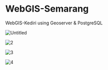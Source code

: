 # WebGIS-Semarang
WebGIS-Kediri using Geoserver & PostgreSQL

![Untitled](https://user-images.githubusercontent.com/79959818/147294542-4f9f8a32-0b8c-4fb9-ac30-857c8b8a35e9.png)

![2](https://user-images.githubusercontent.com/79959818/147294632-7f12e01e-c7b4-412d-80a8-deb237ef3d7e.jpg)

![3](https://user-images.githubusercontent.com/79959818/147294634-e462ca4a-ff94-4536-a6c8-50e689e907f1.jpg)

![4](https://user-images.githubusercontent.com/79959818/147294638-c041f2d4-8610-48b5-bd93-274085b722f6.jpg)



